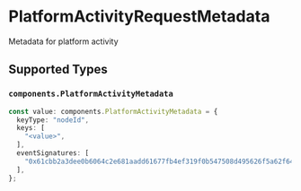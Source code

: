 # PlatformActivityRequestMetadata

Metadata for platform activity


## Supported Types

### `components.PlatformActivityMetadata`

```typescript
const value: components.PlatformActivityMetadata = {
  keyType: "nodeId",
  keys: [
    "<value>",
  ],
  eventSignatures: [
    "0x61cbb2a3dee0b6064c2e681aadd61677fb4ef319f0b547508d495626f5a62f64",
  ],
};
```

